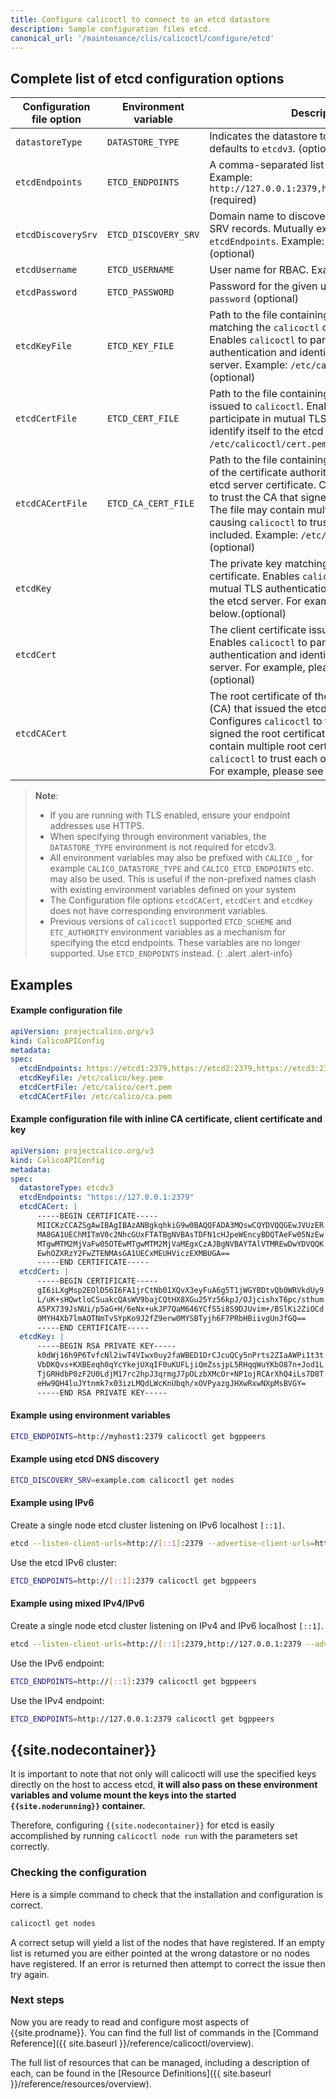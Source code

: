 ```yaml
---
title: Configure calicoctl to connect to an etcd datastore
description: Sample configuration files etcd.
canonical_url: '/maintenance/clis/calicoctl/configure/etcd'
---
```


## Complete list of etcd configuration options

| Configuration file option | Environment variable | Description                                                                           | Schema
| --------------------------| -------------------- | ------------------------------------------------------------------------------------- | ------
| `datastoreType`           | `DATASTORE_TYPE`     | Indicates the datastore to use. If unspecified, defaults to `etcdv3`. (optional)      | `kubernetes`, `etcdv3`
| `etcdEndpoints`           | `ETCD_ENDPOINTS`     | A comma-separated list of etcd endpoints. Example: `http://127.0.0.1:2379,http://127.0.0.2:2379` (required) | string
| `etcdDiscoverySrv`        | `ETCD_DISCOVERY_SRV` | Domain name to discover etcd endpoints via SRV records. Mutually exclusive with `etcdEndpoints`. Example: `example.com` (optional) | string
| `etcdUsername`            | `ETCD_USERNAME`      | User name for RBAC. Example: `user` (optional)                                        | string
| `etcdPassword`            | `ETCD_PASSWORD`      | Password for the given user name. Example: `password` (optional)                      | string
| `etcdKeyFile`             | `ETCD_KEY_FILE`      | Path to the file containing the private key matching the `calicoctl` client certificate. Enables `calicoctl` to participate in mutual TLS authentication and identify itself to the etcd server. Example: `/etc/calicoctl/key.pem` (optional) | string
| `etcdCertFile`            | `ETCD_CERT_FILE`     | Path to the file containing the client certificate issued to `calicoctl`. Enables `calicoctl` to participate in mutual TLS authentication and identify itself to the etcd server. Example: `/etc/calicoctl/cert.pem` (optional) | string
| `etcdCACertFile`          | `ETCD_CA_CERT_FILE`  | Path to the file containing the root certificate of the certificate authority (CA) that issued the etcd server certificate. Configures `calicoctl` to trust the CA that signed the root certificate. The file may contain multiple root certificates, causing `calicoctl` to trust each of the CAs included. Example: `/etc/calicoctl/ca.pem` (optional) | string
| `etcdKey`                 |                      | The private key matching the `calicoctl` client certificate. Enables `calicoctl` to participate in mutual TLS authentication and identify itself to the etcd server. For example, please see below.(optional) | string
| `etcdCert`                |                      | The client certificate issued to `calicoctl`. Enables `calicoctl` to participate in mutual TLS authentication and identify itself to the etcd server. For example, please see below.(optional) | string
| `etcdCACert`              |                      | The root certificate of the certificate authority (CA) that issued the etcd server certificate. Configures `calicoctl` to trust the CA that signed the root certificate. The config file may contain multiple root certificates, causing `calicoctl` to trust each of the CAs included. For example, please see below.(optional) | string

> **Note**:
> - If you are running with TLS enabled, ensure your endpoint addresses use HTTPS.
> - When specifying through environment variables, the `DATASTORE_TYPE` environment
>   is not required for etcdv3.
> - All environment variables may also be prefixed with `CALICO_`, for example
>   `CALICO_DATASTORE_TYPE` and `CALICO_ETCD_ENDPOINTS` etc. may also be used.
>   This is useful if the non-prefixed names clash with existing environment
>   variables defined on your system
> - The Configuration file options `etcdCACert`, `etcdCert` and `etcdKey` does not have
>   corresponding environment variables.
> - Previous versions of `calicoctl` supported `ETCD_SCHEME` and `ETC_AUTHORITY` environment
>   variables as a mechanism for specifying the etcd endpoints. These variables are
>   no longer supported. Use `ETCD_ENDPOINTS` instead.
{: .alert .alert-info}

## Examples

#### Example configuration file

```yaml
apiVersion: projectcalico.org/v3
kind: CalicoAPIConfig
metadata:
spec:
  etcdEndpoints: https://etcd1:2379,https://etcd2:2379,https://etcd3:2379
  etcdKeyFile: /etc/calico/key.pem
  etcdCertFile: /etc/calico/cert.pem
  etcdCACertFile: /etc/calico/ca.pem
```
#### Example configuration file with inline CA certificate, client certificate and key

```yaml
apiVersion: projectcalico.org/v3
kind: CalicoAPIConfig
metadata:
spec:
  datastoreType: etcdv3
  etcdEndpoints: "https://127.0.0.1:2379"
  etcdCACert: |
      -----BEGIN CERTIFICATE-----
      MIICKzCCAZSgAwIBAgIBAzANBgkqhkiG9w0BAQQFADA3MQswCQYDVQQGEwJVUzER
      MA8GA1UEChMITmV0c2NhcGUxFTATBgNVBAsTDFN1cHJpeWEncyBDQTAeFw05NzEw
      MTgwMTM2MjVaFw05OTEwMTgwMTM2MjVaMEgxCzAJBgNVBAYTAlVTMREwDwYDVQQK
      EwhOZXRzY2FwZTENMAsGA1UECxMEUHViczEXMBUGA==
      -----END CERTIFICATE-----
  etcdCert: |
      -----BEGIN CERTIFICATE-----
      gI6iLXgMsp2EOlD56I6FA1jrCtNb01XQvX3eyFuA6g5T1jWGYBDtvQb0WRVkdUy9
      L/uK+sHQwtloCSuakcQAsWV9bajCQtHX8XGu25Yz56kpJ/OJjcishxT6pc/sthum
      A5PX739JsNUi/p5aG+H/6eNx+ukJP7QaM646YCfS5i8S9DJUvim+/BSlKi2ZiOCd
      0MYH4Xb7lmAOTNmTvSYpKo9J2fZ9erw0MYSBTyjh6F7PRbHBiivgUnJfGQ==
      -----END CERTIFICATE-----
  etcdKey: |
      -----BEGIN RSA PRIVATE KEY-----
      k0dWj16h9P6TvfcNl2iwT4VIwx0uy2faWBED1DrCJcuQCy5nPrts2ZIaAWPi1t3t
      VbDKQvs+KXBEeqh0qYcYkejUXqIF0uKUFLjiQmZssjpL5RHqqWuYKbO87n+Jod1L
      TjGRHdbP0zF2U0LdjM17rc2hpJ3qrmgJ7pOLzbXMcOr+NP1ojRCArXhQ4iLs7D8T
      eHw9QH4luJYtnmk7x03izLMQdLWcKnUbqh/xOVPyazgJHXwRxwNXpMsBVGY=
      -----END RSA PRIVATE KEY-----
```

#### Example using environment variables

```bash
ETCD_ENDPOINTS=http://myhost1:2379 calicoctl get bgppeers
```

#### Example using etcd DNS discovery

```bash
ETCD_DISCOVERY_SRV=example.com calicoctl get nodes
```

#### Example using IPv6

Create a single node etcd cluster listening on IPv6 localhost `[::1]`.

```bash
etcd --listen-client-urls=http://[::1]:2379 --advertise-client-urls=http://[::1]:2379
```

Use the etcd IPv6 cluster:

```bash
ETCD_ENDPOINTS=http://[::1]:2379 calicoctl get bgppeers
```

#### Example using mixed IPv4/IPv6

Create a single node etcd cluster listening on IPv4 and IPv6 localhost `[::1]`.

```bash
etcd --listen-client-urls=http://[::1]:2379,http://127.0.0.1:2379 --advertise-client-urls=http://[::1]:2379
```

Use the IPv6 endpoint:

```bash
ETCD_ENDPOINTS=http://[::1]:2379 calicoctl get bgppeers
```

Use the IPv4 endpoint:

```bash
ETCD_ENDPOINTS=http://127.0.0.1:2379 calicoctl get bgppeers
```

## {{site.nodecontainer}}

It is important to note that not only will calicoctl will use the specified keys directly
on the host to access etcd, **it will also pass on these environment variables
and volume mount the keys into the started `{{site.noderunning}}` container.**

Therefore, configuring `{{site.nodecontainer}}` for etcd is easily accomplished by running
`calicoctl node run` with the parameters set correctly.


### Checking the configuration

Here is a simple command to check that the installation and configuration is
correct.

```bash
calicoctl get nodes
```

A correct setup will yield a list of the nodes that have registered.  If an
empty list is returned you are either pointed at the wrong datastore or no
nodes have registered.  If an error is returned then attempt to correct the
issue then try again.

### Next steps

Now you are ready to read and configure most aspects of {{site.prodname}}.  You can
find the full list of commands in the
[Command Reference]({{ site.baseurl }}/reference/calicoctl/overview).

The full list of resources that can be managed, including a description of each,
can be found in the
[Resource Definitions]({{ site.baseurl }}/reference/resources/overview).
